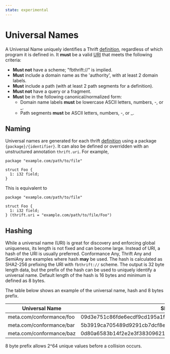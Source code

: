```yaml
---
state: experimental
---
```


# Universal Names

A Universal Name uniquely identifies a Thrift [definition](../../idl/#type-definitions), regardless of which program it is defined in. It **must** be a valid [URI](https://tools.ietf.org/html/rfc3986) that meets the following criteria:

- **Must not** have a scheme; "fbthrift://" is implied.
- **Must** include a domain name as the 'authority', with at least 2 domain labels.
- **Must** include a path (with at least 2 path segments for a definition).
- **Must not** have a query or a fragment.
- **Must** be in the following canonical/normalized form:
  - Domain name labels **must** be lowercase ASCII letters, numbers, -, or _.
  - Path segments **must** be ASCII letters, numbers, -, or _.

## Naming
Universal names are generated for each thrift [definition](../../idl/#type-definitions) using a package `{package}/{identifier}`. It can also be defined or overridden with an unstructured annotation `thrift.uri`. For example,

```
package "example.com/path/to/file"

struct Foo {
  1: i32 field;
}
```

This is equivalent to

```
package "example.com/path/to/file"

struct Foo {
  1: i32 field;
} (thrift.uri = "example.com/path/to/file/Foo")
```

## Hashing
While a universal name (URI) is great for discovery and enforcing global uniqueness, its length is not fixed and can become large. Instead of URI, a hash of the URI is usually preferred. Conformance Any, Thrift Any and SemiAny are examples where hash **may** be used. The hash is calculated as SHA2-256 prefixing the URI with `fbthrift://` scheme. The output is 32 byte length data, but the prefix of the hash can be used to uniquely identify a universal name. Default length of the hash is 16 bytes and minimum is defined as 8 bytes.

The table below shows an example of the universal name, hash and 8 bytes prefix.

| Universal Name | SHA2-256 Hash | Prefix (8 bytes) |
| ----------- | ----------- | --------- |
| meta.com/conformance/foo | 09d3e751c86fde6ecdf9cd195a1f60f8dd326b0b2c85b68830dfee4698ebe938 | 09d3e751c86fde6e|
| meta.com/conformance/bar | 5b3919ca705489d9291cb7dcf8ed504acda4c2f5e28ac4ea1213cfc208a550e2 | 5b3919ca705489d9|
| meta.com/conformance/baz | 0d80a6583b14f2e2e3f38309621a4992ed7b93d3a7850d825a67c1b7f7206d27 | 0d80a6583b14f2e2|

8 byte prefix allows 2^64 unique values before a collision occurs.
